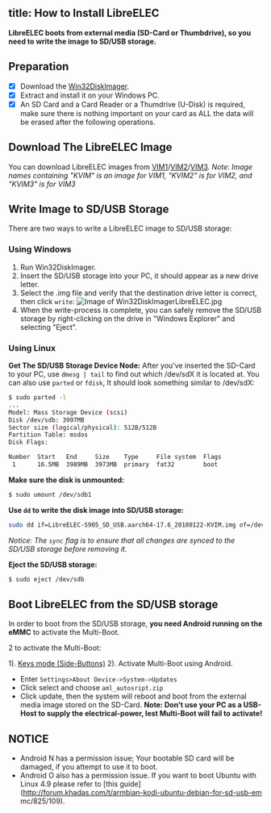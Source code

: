 title: How to Install LibreELEC
---

**LibreELEC boots from external media (SD-Card or Thumbdrive), so you need to write the image to SD/USB storage.**

## Preparation
- [x] Download the [Win32DiskImager](https://sourceforge.net/projects/win32diskimager/).
- [x] Extract and install it on your Windows PC.
- [x] An SD Card and a Card Reader or a Thumdrive (U-Disk) is required, make sure there is nothing important on your card as ALL the data will be erased after the following operations.

## Download The LibreELEC Image
You can download LibreELEC images from [VIM1](/vim1/FirmwareThirdparty.html#LibreELEC)/[VIM2](https://docs.khadas.com/vim2/FirmwareThirdparty.html#LibreELEC)/[VIM3](https://docs.khadas.com/vim3/FirmwareThirdparty.html#LibreELEC).
*Note: Image names containing "KVIM" is an image for VIM1, "KVIM2" is for VIM2, and "KVIM3" is for VIM3*

## Write Image to SD/USB Storage
There are two ways to write a LibreELEC image to SD/USB storage:

### Using Windows
1. Run Win32DiskImager.
2. Insert the SD/USB storage into your PC, it should appear as a new drive letter.
3. Select the .img file and verify that the destination drive letter is correct, then click `write`:
![Image of Win32DiskImagerLibreELEC.jpg](/images/vim1/Win32DiskImagerLibreELEC.jpg)
4. When the write-process is complete, you can safely remove the SD/USB storage by right-clicking on the drive in "Windows Explorer" and selecting "Eject".

### Using Linux
**Get The SD/USB Storage Device Node:**
After you've inserted the SD-Card to your PC, use `dmesg | tail` to find out which /dev/sdX it is located at. 
You can also use `parted` or `fdisk`, It should look something similar to /dev/sdX:
```sh
$ sudo parted -l
...
Model: Mass Storage Device (scsi)
Disk /dev/sdb: 3997MB
Sector size (logical/physical): 512B/512B
Partition Table: msdos
Disk Flags: 

Number  Start   End     Size    Type     File system  Flags
 1      16.5MB  3989MB  3973MB  primary  fat32        boot
```
**Make sure the disk is unmounted:**
```sh
$ sudo umount /dev/sdb1
```

**Use `dd` to write the disk image into SD/USB storage:**
```sh
sudo dd if=LibreELEC-S905_SD_USB.aarch64-17.6_20180122-KVIM.img of=/dev/sdb bs=4M && sync
```
*Notice: The `sync` flag is to ensure that all changes are synced to the SD/USB storage before removing it.*


**Eject the SD/USB storage:**
```sh
$ sudo eject /dev/sdb
```

## Boot LibreELEC from the SD/USB storage
In order to boot from the SD/USB storage, **you need Android running on the eMMC** to activate the Multi-Boot.

2 to activate the Multi-Boot:

1). [Keys mode (Side-Buttons)](/vim1/HowtoBootIntoUpgradeMode.html#Keys-Mode-U-Boot-is-running)
2). Activate Multi-Boot using Android.
* Enter `Settings>About Device->System->Updates`
* Click select and choose `aml_autosript.zip`
* Click update, then the system will reboot and boot from the external media image stored on the SD-Card.
**Note: Don't use your PC as a USB-Host to supply the electrical-power, lest Multi-Boot will fail to activate!**


## NOTICE
* Android N has a permission issue; Your bootable SD card will be damaged, if you attempt to use it to boot.
* Android O also has a permission issue. If you want to boot Ubuntu with Linux 4.9 please refer to [this guide](http://forum.khadas.com/t/armbian-kodi-ubuntu-debian-for-sd-usb-em mc/825/109).


